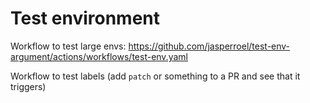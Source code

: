 # Test environment

Workflow to test large envs: https://github.com/jasperroel/test-env-argument/actions/workflows/test-env.yaml

Workflow to test labels (add `patch` or something to a PR and see that it triggers)
